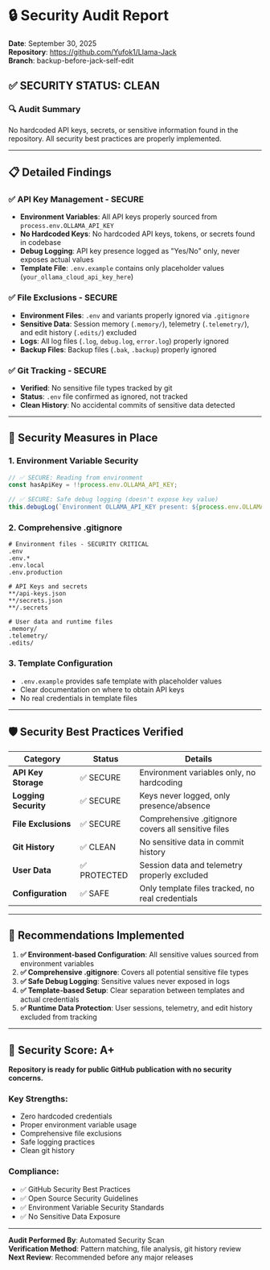 # 🔒 Security Audit Report
**Date**: September 30, 2025  
**Repository**: https://github.com/Yufok1/Llama-Jack  
**Branch**: backup-before-jack-self-edit  

## ✅ SECURITY STATUS: CLEAN

### 🔍 **Audit Summary**
No hardcoded API keys, secrets, or sensitive information found in the repository. All security best practices are properly implemented.

---

## 📋 **Detailed Findings**

### ✅ **API Key Management** - SECURE
- **Environment Variables**: All API keys properly sourced from `process.env.OLLAMA_API_KEY`
- **No Hardcoded Keys**: No hardcoded API keys, tokens, or secrets found in codebase
- **Debug Logging**: API key presence logged as "Yes/No" only, never exposes actual values
- **Template File**: `.env.example` contains only placeholder values (`your_ollama_cloud_api_key_here`)

### ✅ **File Exclusions** - SECURE
- **Environment Files**: `.env` and variants properly ignored via `.gitignore`
- **Sensitive Data**: Session memory (`.memory/`), telemetry (`.telemetry/`), and edit history (`.edits/`) excluded
- **Logs**: All log files (`.log`, `debug.log`, `error.log`) properly ignored
- **Backup Files**: Backup files (`.bak`, `.backup`) properly ignored

### ✅ **Git Tracking** - SECURE
- **Verified**: No sensitive file types tracked by git
- **Status**: `.env` file confirmed as ignored, not tracked
- **Clean History**: No accidental commits of sensitive data detected

---

## 🔐 **Security Measures in Place**

### **1. Environment Variable Security**
```javascript
// ✅ SECURE: Reading from environment
const hasApiKey = !!process.env.OLLAMA_API_KEY;

// ✅ SECURE: Safe debug logging (doesn't expose key value)
this.debugLog(`Environment OLLAMA_API_KEY present: ${process.env.OLLAMA_API_KEY ? 'Yes' : 'No'}`);
```

### **2. Comprehensive .gitignore**
```ignore
# Environment files - SECURITY CRITICAL
.env
.env.*
.env.local
.env.production

# API Keys and secrets
**/api-keys.json
**/secrets.json
**/.secrets

# User data and runtime files
.memory/
.telemetry/
.edits/
```

### **3. Template Configuration**
- `.env.example` provides safe template with placeholder values
- Clear documentation on where to obtain API keys
- No real credentials in template files

---

## 🛡️ **Security Best Practices Verified**

| Category | Status | Details |
|----------|--------|---------|
| **API Key Storage** | ✅ SECURE | Environment variables only, no hardcoding |
| **Logging Security** | ✅ SECURE | Keys never logged, only presence/absence |
| **File Exclusions** | ✅ SECURE | Comprehensive .gitignore covers all sensitive files |
| **Git History** | ✅ CLEAN | No sensitive data in commit history |
| **User Data** | ✅ PROTECTED | Session data and telemetry properly excluded |
| **Configuration** | ✅ SAFE | Only template files tracked, no real credentials |

---

## 🔧 **Recommendations Implemented**

1. **✅ Environment-based Configuration**: All sensitive values sourced from environment variables
2. **✅ Comprehensive .gitignore**: Covers all potential sensitive file types
3. **✅ Safe Debug Logging**: Sensitive values never exposed in logs
4. **✅ Template-based Setup**: Clear separation between templates and actual credentials
5. **✅ Runtime Data Protection**: User sessions, telemetry, and edit history excluded from tracking

---

## 🎯 **Security Score: A+**

**Repository is ready for public GitHub publication with no security concerns.**

### **Key Strengths:**
- Zero hardcoded credentials
- Proper environment variable usage
- Comprehensive file exclusions
- Safe logging practices
- Clean git history

### **Compliance:**
- ✅ GitHub Security Best Practices
- ✅ Open Source Security Guidelines  
- ✅ Environment Variable Security Standards
- ✅ No Sensitive Data Exposure

---

**Audit Performed By**: Automated Security Scan  
**Verification Method**: Pattern matching, file analysis, git history review  
**Next Review**: Recommended before any major releases